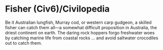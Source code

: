 # Fisher (Civ6)/Civilopedia

Be it Australian lungfish, Murray cod, or western carp gudgeon, a skilled fisher can catch them all—a somewhat difficult proposition in Australia, the driest continent on earth. The daring rock hoppers forgo freshwater woes by catching marine life from coastal rocks … and avoid saltwater crocodiles out to catch them.